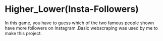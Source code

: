 # Higher_Lower(Insta-Followers)
In this game, you have to guess which of the two famous people shown have more followers on Instagram .Basic webscraping was used by me to make this project. 
